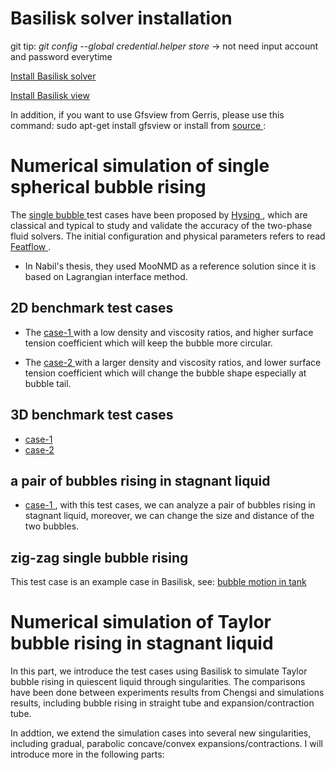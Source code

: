# Basilisk solver installation #
git tip: *git config --global credential.helper store* -> not need input account and password everytime

<a href = "http://basilisk.fr/src/INSTALL" > Install Basilisk solver </a>

<a href = "http://basilisk.fr/src/view.h" > Install Basilisk view </a>

In addition, if you want to use Gfsview from Gerris, please use this command:
sudo apt-get install gfsview
or install from <a href = "http://gfs.sourceforge.net/wiki/index.php/Installing_from_source#Compiling_and_installing_GfsView" > source </a>:

# **Numerical simulation of single spherical bubble rising**
The <a href ="https://github.com/GabrielGLK/thesis-cases/tree/master/Basilisk-test-cases/single-bubble">single bubble </a> test cases have been proposed by <a href ="https://github.com/GabrielGLK/thesis-cases/blob/master/Basilisk-test-cases/single-bubble/reference-papers/BenchmarkBubble_IJNF2009.pdf">Hysing </a>, which are classical and typical to study and validate the accuracy of the two-phase fluid solvers. The initial configuration and physical parameters refers to read <a href = "http://www.featflow.de/en/benchmarks/cfdbenchmarking/bubble.html" > Featflow </a>.
- In Nabil's thesis, they used MooNMD as a reference solution since it is based on Lagrangian interface method.
## 2D benchmark test cases
- The <a href = "https://github.com/GabrielGLK/thesis-cases/blob/master/Basilisk-test-cases/single-bubble/2D/case-1/rising.c" > case-1 </a> with a low density and viscosity ratios, and higher surface tension coefficient which will keep the bubble more circular. 

- The <a href = "https://github.com/GabrielGLK/thesis-cases/blob/master/Basilisk-test-cases/single-bubble/2D/case-2/rising.c" > case-2 </a> with a larger density and viscosity ratios, and lower surface tension coefficient which will change the bubble shape especially at bubble tail. 

## 3D benchmark test cases
- <a href = "https://github.com/GabrielGLK/thesis-cases/blob/master/Basilisk-test-cases/single-bubble/3D/case-1/rising.c" > case-1 </a>
- <a href = "https://github.com/GabrielGLK/thesis-cases/blob/master/Basilisk-test-cases/single-bubble/3D/case-2/rising.c" > case-2 </a>

## a pair of bubbles rising in stagnant liquid
- <a href = "https://github.com/GabrielGLK/thesis-cases/tree/master/Basilisk-test-cases/single-bubble/2D/a-pair-bubbles" > case-1 </a>, with this test cases, we can analyze a pair of bubbles rising in stagnant liquid, moreover, we can change the size and distance of the two bubbles.

## zig-zag single bubble rising
This test case is an example case in Basilisk, see: <a href = "http://basilisk.fr/src/examples/bubble.c" > bubble motion in tank </a>


# **Numerical simulation of Taylor bubble rising in stagnant liquid** 
In this part, we introduce the test cases using Basilisk to simulate Taylor bubble rising in quiescent liquid through singularities. The comparisons have been done between experiments results from Chengsi and simulations results, including bubble rising in straight tube and expansion/contraction tube.

In addtion, we extend the simulation cases into several new singularities, including gradual, parabolic concave/convex expansions/contractions. I will introduce more in the following parts:

